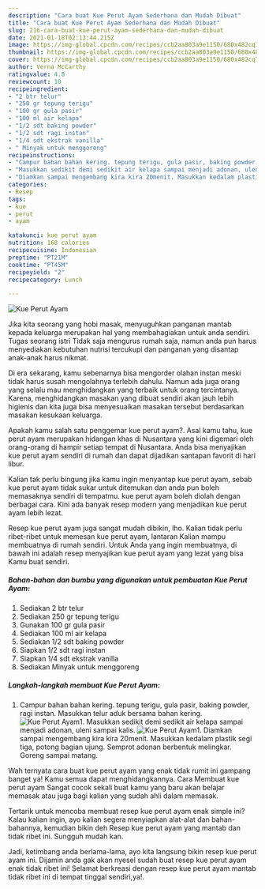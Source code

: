 ```yaml
---
description: "Cara buat Kue Perut Ayam Sederhana dan Mudah Dibuat"
title: "Cara buat Kue Perut Ayam Sederhana dan Mudah Dibuat"
slug: 216-cara-buat-kue-perut-ayam-sederhana-dan-mudah-dibuat
date: 2021-01-18T02:13:44.215Z
image: https://img-global.cpcdn.com/recipes/ccb2aa803a9e1150/680x482cq70/kue-perut-ayam-foto-resep-utama.jpg
thumbnail: https://img-global.cpcdn.com/recipes/ccb2aa803a9e1150/680x482cq70/kue-perut-ayam-foto-resep-utama.jpg
cover: https://img-global.cpcdn.com/recipes/ccb2aa803a9e1150/680x482cq70/kue-perut-ayam-foto-resep-utama.jpg
author: Verna McCarthy
ratingvalue: 4.8
reviewcount: 10
recipeingredient:
- "2 btr telur"
- "250 gr tepung terigu"
- "100 gr gula pasir"
- "100 ml air kelapa"
- "1/2 sdt baking powder"
- "1/2 sdt ragi instan"
- "1/4 sdt ekstrak vanilla"
- " Minyak untuk menggoreng"
recipeinstructions:
- "Campur bahan bahan kering. tepung terigu, gula pasir, baking powder, ragi instan. Masukkan telur aduk bersama bahan kering."
- "Masukkan sedikit demi sedikit air kelapa sampai menjadi adonan, uleni sampai kalis."
- "Diamkan sampai mengembang kira kira 20menit. Masukkan kedalam plastik segi tiga, potong bagian ujung. Semprot adonan berbentuk melingkar. Goreng sampai matang."
categories:
- Resep
tags:
- kue
- perut
- ayam

katakunci: kue perut ayam 
nutrition: 168 calories
recipecuisine: Indonesian
preptime: "PT21M"
cooktime: "PT45M"
recipeyield: "2"
recipecategory: Lunch

---
```



![Kue Perut Ayam](https://img-global.cpcdn.com/recipes/ccb2aa803a9e1150/680x482cq70/kue-perut-ayam-foto-resep-utama.jpg)

Jika kita seorang yang hobi masak, menyuguhkan panganan mantab kepada keluarga merupakan hal yang membahagiakan untuk anda sendiri. Tugas seorang istri Tidak saja mengurus rumah saja, namun anda pun harus menyediakan kebutuhan nutrisi tercukupi dan panganan yang disantap anak-anak harus nikmat.

Di era  sekarang, kamu sebenarnya bisa mengorder olahan instan meski tidak harus susah mengolahnya terlebih dahulu. Namun ada juga orang yang selalu mau menghidangkan yang terbaik untuk orang tercintanya. Karena, menghidangkan masakan yang dibuat sendiri akan jauh lebih higienis dan kita juga bisa menyesuaikan masakan tersebut berdasarkan masakan kesukaan keluarga. 



Apakah kamu salah satu penggemar kue perut ayam?. Asal kamu tahu, kue perut ayam merupakan hidangan khas di Nusantara yang kini digemari oleh orang-orang di hampir setiap tempat di Nusantara. Anda bisa menyajikan kue perut ayam sendiri di rumah dan dapat dijadikan santapan favorit di hari libur.

Kalian tak perlu bingung jika kamu ingin menyantap kue perut ayam, sebab kue perut ayam tidak sukar untuk ditemukan dan anda pun boleh memasaknya sendiri di tempatmu. kue perut ayam boleh diolah dengan berbagai cara. Kini ada banyak resep modern yang menjadikan kue perut ayam lebih lezat.

Resep kue perut ayam juga sangat mudah dibikin, lho. Kalian tidak perlu ribet-ribet untuk memesan kue perut ayam, lantaran Kalian mampu membuatnya di rumah sendiri. Untuk Anda yang ingin membuatnya, di bawah ini adalah resep menyajikan kue perut ayam yang lezat yang bisa Kamu buat sendiri.

<!--inarticleads1-->

##### Bahan-bahan dan bumbu yang digunakan untuk pembuatan Kue Perut Ayam:

1. Sediakan 2 btr telur
1. Sediakan 250 gr tepung terigu
1. Gunakan 100 gr gula pasir
1. Sediakan 100 ml air kelapa
1. Sediakan 1/2 sdt baking powder
1. Siapkan 1/2 sdt ragi instan
1. Siapkan 1/4 sdt ekstrak vanilla
1. Sediakan  Minyak untuk menggoreng




<!--inarticleads2-->

##### Langkah-langkah membuat Kue Perut Ayam:

1. Campur bahan bahan kering. tepung terigu, gula pasir, baking powder, ragi instan. Masukkan telur aduk bersama bahan kering.
<img src="https://img-global.cpcdn.com/steps/64f6527d97e2db39/160x128cq70/kue-perut-ayam-langkah-memasak-1-foto.jpg" alt="Kue Perut Ayam">1. Masukkan sedikit demi sedikit air kelapa sampai menjadi adonan, uleni sampai kalis.
<img src="https://img-global.cpcdn.com/steps/15fcb5d0fec8c0d0/160x128cq70/kue-perut-ayam-langkah-memasak-2-foto.jpg" alt="Kue Perut Ayam">1. Diamkan sampai mengembang kira kira 20menit. Masukkan kedalam plastik segi tiga, potong bagian ujung. Semprot adonan berbentuk melingkar. Goreng sampai matang.




Wah ternyata cara buat kue perut ayam yang enak tidak rumit ini gampang banget ya! Kamu semua dapat menghidangkannya. Cara Membuat kue perut ayam Sangat cocok sekali buat kamu yang baru akan belajar memasak atau juga bagi kalian yang sudah ahli dalam memasak.

Tertarik untuk mencoba membuat resep kue perut ayam enak simple ini? Kalau kalian ingin, ayo kalian segera menyiapkan alat-alat dan bahan-bahannya, kemudian bikin deh Resep kue perut ayam yang mantab dan tidak ribet ini. Sungguh mudah kan. 

Jadi, ketimbang anda berlama-lama, ayo kita langsung bikin resep kue perut ayam ini. Dijamin anda gak akan nyesel sudah buat resep kue perut ayam enak tidak ribet ini! Selamat berkreasi dengan resep kue perut ayam mantab tidak ribet ini di tempat tinggal sendiri,ya!.

